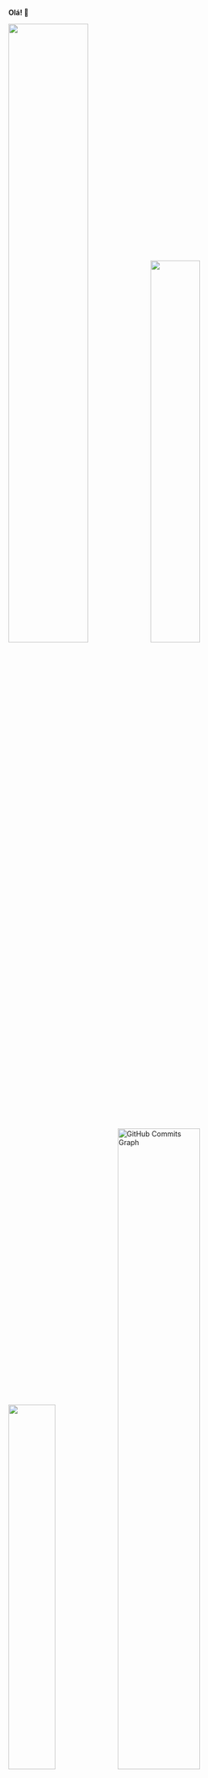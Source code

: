 **Olá! 👋**

<p align="left">
<img width="56%" src="https://github-readme-stats.vercel.app/api?username=afazevedo&hide=contribs,prs&count_private=true&include_all_commits=true&show_icons=true&theme=dracula&icon_color=DAD3AF&hide_border=true&border_radius=15&bg_color=0d1117"/><img width="44%" src="http://github-readme-streak-stats.herokuapp.com?user=afazevedo&theme=dracula&hide_border=true&date_format=M%20j%5B%2C%20Y%5D&background=0D1117&sideNums=FFF"/>
 <img width="43%" src="https://github-readme-stats.vercel.app/api/top-langs?username=afazevedo&hide=c%23,scss&count_private=true&include_all_commits=true&show_icons=true&theme=dracula&icon_color=DAD3AF&layout=compact&hide_border=true&border_radius=15&bg_color=0d1117"/><img width="57%" src="https://activity-graph.herokuapp.com/graph?username=afazevedo&theme=dracula&icon_color=DAD3AF&hide_border=true&border_radius=15&bg_color=0d1117&point=FFF" alt="GitHub Commits Graph" /></a>
</p>

## about me
<p align="justify">
Sou bacharel em Matemática Aplicada e Computacional pela UFRRJ desde 2018, mestre em Engenharia da Computação pela UFRJ/COPPE com ênfase em Otimização desde 2021 e 
atualmente doutoranda em Engenharia da Computação pela UFRJ/COPPE com ênfase em Otimização. Trabalho na FGV Energia desde 2021 como pesquisadora na área de planejamento energético. 
</p>

 
## techs && skills
<p align="justify">
 <img alt="Python" src="https://img.shields.io/badge/Python-%230d1117?style=for-the-badge&logo=python"/>
  <img alt="Julia" src="https://img.shields.io/badge/Julia-%230d1117?style=for-the-badge&logo=julia"/>
  <img alt="C++" src="https://img.shields.io/badge/C++-%230d1117?style=for-the-badge&logo=cplusplus"/>
  <img alt="CPLEX" src="https://img.shields.io/badge/CPLEX-%230d1117?style=for-the-badge&logo=CPLEX"/>
  <img alt="Gurobi" src="https://img.shields.io/badge/Gurobi-%230d1117?style=for-the-badge&logo=gurobi"/>
  <img alt="PowerBI" src="https://img.shields.io/badge/PowerBI-%230d1117?style=for-the-badge&logo=powerbi"/>
  <img alt="Latex" src="https://img.shields.io/badge/LaTeX-%230d1117?style=for-the-badge&logo=latex"/>
</p>
 
## social && contact
<p align="justify">
<a href="https://www.linkedin.com/in/afazevedo"><img src="https://img.shields.io/badge/linkedin-%230d1117.svg?style=for-the-badge&logo=linkedin&logoColor=0077B5"/></a>
 <a href="mailto:afazevedo29@gmail.com?subject=Oi%20Amanda,%20te%20vi%20no%20Github"><img src="https://img.shields.io/badge/Email-%230d1117.svg?style=for-the-badge&logo=gmail&logoColor=#E4405F"/></a>
</p>




